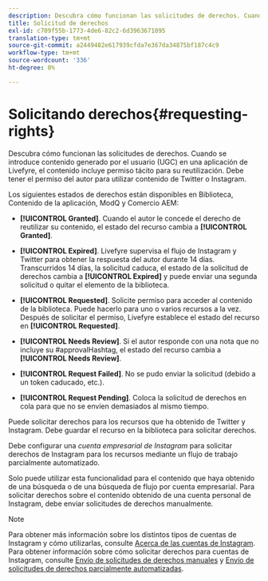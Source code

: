 ```yaml
---
description: Descubra cómo funcionan las solicitudes de derechos. Cuando se introduce contenido generado por el usuario (UGC) en una aplicación de Livefyre, el contenido incluye permiso tácito para su reutilización. Debe tener el permiso del autor para utilizar contenido de Twitter o Instagram.
title: Solicitud de derechos
exl-id: c709f55b-1773-4de6-82c2-6d3963671095
translation-type: tm+mt
source-git-commit: a2449482e617939cfda7e367da34875bf187c4c9
workflow-type: tm+mt
source-wordcount: '336'
ht-degree: 0%

---
```


# Solicitando derechos{#requesting-rights}

Descubra cómo funcionan las solicitudes de derechos. Cuando se introduce contenido generado por el usuario (UGC) en una aplicación de Livefyre, el contenido incluye permiso tácito para su reutilización. Debe tener el permiso del autor para utilizar contenido de Twitter o Instagram.

Los siguientes estados de derechos están disponibles en Biblioteca, Contenido de la aplicación, ModQ y Comercio AEM:

* **[!UICONTROL Granted]**. Cuando el autor le concede el derecho de reutilizar su contenido, el estado del recurso cambia a **[!UICONTROL Granted]**.

* **[!UICONTROL Expired]**. Livefyre supervisa el flujo de Instagram y Twitter para obtener la respuesta del autor durante 14 días. Transcurridos 14 días, la solicitud caduca, el estado de la solicitud de derechos cambia a **[!UICONTROL Expired]** y puede enviar una segunda solicitud o quitar el elemento de la biblioteca.
* **[!UICONTROL Requested]**. Solicite permiso para acceder al contenido de la biblioteca. Puede hacerlo para uno o varios recursos a la vez. Después de solicitar el permiso, Livefyre establece el estado del recurso en **[!UICONTROL Requested]**.
* **[!UICONTROL Needs Review]**. Si el autor responde con una nota que no incluye su #approvalHashtag, el estado del recurso cambia a **[!UICONTROL Needs Review]**.

* **[!UICONTROL Request Failed]**. No se pudo enviar la solicitud (debido a un token caducado, etc.).
* **[!UICONTROL Request Pending]**. Coloca la solicitud de derechos en cola para que no se envíen demasiados al mismo tiempo.

Puede solicitar derechos para los recursos que ha obtenido de Twitter y Instagram. Debe guardar el recurso en la biblioteca para solicitar derechos.

Debe configurar una *cuenta empresarial de Instagram* para solicitar derechos de Instagram para los recursos mediante un flujo de trabajo parcialmente automatizado.

Solo puede utilizar esta funcionalidad para el contenido que haya obtenido de una búsqueda o de una búsqueda de flujo por cuenta empresarial. Para solicitar derechos sobre el contenido obtenido de una cuenta personal de Instagram, debe enviar solicitudes de derechos manualmente.

>[!NOTE]
>
>Para obtener más información sobre los distintos tipos de cuentas de Instagram y cómo utilizarlas, consulte [Acerca de las cuentas de Instagram](/help/using/c-users-creating-accounts-with-studio-access/t-configure-social-accout-instagram/c-about-instagram-accounts.md#c_about_instagram_accounts). Para obtener información sobre cómo solicitar derechos para cuentas de Instagram, consulte [Envío de solicitudes de derechos manuales](/help/using/c-how-requesting-rights-works/c-send-instagram-manual-rights-request.md#c_send_instagram_manual_rights_request) y [Envío de solicitudes de derechos parcialmente automatizadas](/help/using/c-how-requesting-rights-works/c-send-an-instagram-rights-request-from-the-library.md#c_send_an_instagram_rights_request_from_the_library).

